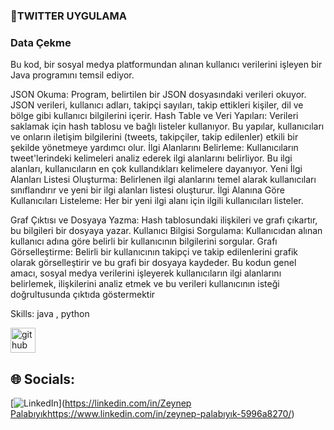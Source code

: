 
### 👋TWITTER UYGULAMA

### Data Çekme

Bu kod, bir sosyal medya platformundan alınan kullanıcı verilerini işleyen bir Java programını temsil ediyor.

JSON Okuma: Program, belirtilen bir JSON dosyasındaki verileri okuyor. JSON verileri, kullanıcı adları, takipçi sayıları, takip ettikleri kişiler, dil ve bölge gibi kullanıcı bilgilerini içerir.
Hash Table ve Veri Yapıları: Verileri saklamak için hash tablosu ve bağlı listeler kullanıyor. Bu yapılar, kullanıcıları ve onların iletişim bilgilerini (tweets, takipçiler, takip edilenler) etkili bir şekilde yönetmeye yardımcı olur.
İlgi Alanlarını Belirleme: Kullanıcıların tweet'lerindeki kelimeleri analiz ederek ilgi alanlarını belirliyor. Bu ilgi alanları, kullanıcıların en çok kullandıkları kelimelere dayanıyor.
Yeni İlgi Alanları Listesi Oluşturma: Belirlenen ilgi alanlarını temel alarak kullanıcıları sınıflandırır ve yeni bir ilgi alanları listesi oluşturur.
İlgi Alanına Göre Kullanıcıları Listeleme: Her bir yeni ilgi alanı için ilgili kullanıcıları listeler.

Graf Çıktısı ve Dosyaya Yazma: Hash tablosundaki ilişkileri ve grafı çıkartır, bu bilgileri bir dosyaya yazar.
Kullanıcı Bilgisi Sorgulama: Kullanıcıdan alınan kullanıcı adına göre belirli bir kullanıcının bilgilerini sorgular.
Grafı Görselleştirme: Belirli bir kullanıcının takipçi ve takip edilenlerini grafik olarak görselleştirir ve bu grafi bir dosyaya kaydeder.
Bu kodun genel amacı, sosyal medya verilerini işleyerek kullanıcıların ilgi alanlarını belirlemek, ilişkilerini analiz etmek ve bu verileri kullanıcının isteği doğrultusunda çıktıda göstermektir

Skills: java , python

 

[<img src='https://cdn.jsdelivr.net/npm/simple-icons@3.0.1/icons/github.svg' alt='github' height='40'>](https://github.com/zeynepplbyk)   



## 🌐 Socials:
[![LinkedIn](https://img.shields.io/badge/LinkedIn-%230077B5.svg?logo=linkedin&logoColor=white)]([https://linkedin.com/in/Zeynep Palabıyık](https://www.linkedin.com/in/zeynep-palabıyık-5996a8270/)https://www.linkedin.com/in/zeynep-palabıyık-5996a8270/) 


